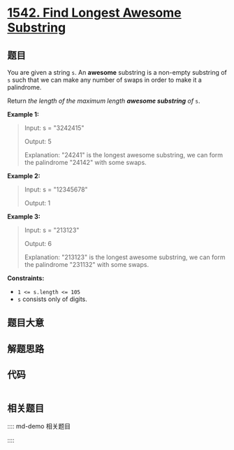 # [1542. Find Longest Awesome Substring](https://leetcode.com/problems/find-longest-awesome-substring)

## 题目

You are given a string `s`. An **awesome** substring is a non-empty substring
of `s` such that we can make any number of swaps in order to make it a
palindrome.

Return _the length of the maximum length **awesome substring** of_ `s`.



**Example 1:**

> Input: s = "3242415"
> 
> Output: 5
> 
> Explanation: "24241" is the longest awesome substring, we can form the palindrome "24142" with some swaps.

**Example 2:**

> Input: s = "12345678"
> 
> Output: 1

**Example 3:**

> Input: s = "213123"
> 
> Output: 6
> 
> Explanation: "213123" is the longest awesome substring, we can form the palindrome "231132" with some swaps.

**Constraints:**

  * `1 <= s.length <= 105`
  * `s` consists only of digits.


## 题目大意

## 解题思路

## 代码

```javascript

```

## 相关题目

:::: md-demo 相关题目

::::
